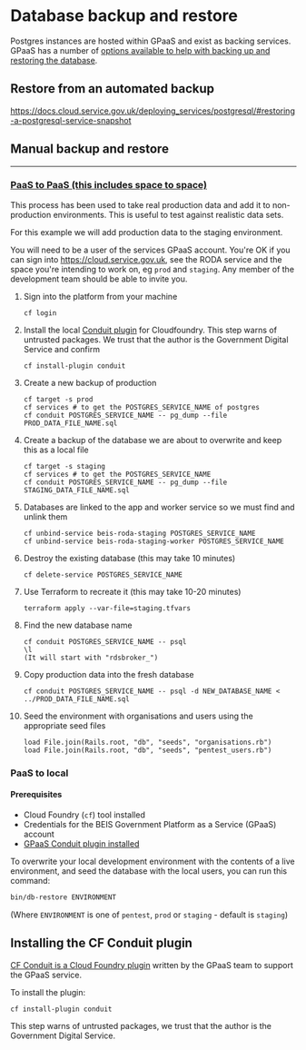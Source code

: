 # Database backup and restore

Postgres instances are hosted within GPaaS and exist as backing services.
GPaaS has a number of [options available to help with backing up and restoring the database](https://docs.cloud.service.gov.uk/deploying_services/postgresql/#postgresql-maintenance-amp-backups).

## Restore from an automated backup

https://docs.cloud.service.gov.uk/deploying_services/postgresql/#restoring-a-postgresql-service-snapshot

## Manual backup and restore

---

### [PaaS to PaaS (this includes space to space)](https://docs.cloud.service.gov.uk/deploying_services/postgresql/#paas-to-paas)

This process has been used to take real production data and add it to non-production environments. This is useful to test against realistic data sets.

For this example we will add production data to the staging environment.

You will need to be a user of the services GPaaS account. You're OK if you can sign into https://cloud.service.gov.uk, see the RODA service and the space you're intending to work on, eg `prod` and `staging`. Any member of the development team should be able to invite you.

1. Sign into the platform from your machine
   ```
   cf login
   ```
1. Install the local [Conduit plugin](https://github.com/alphagov/paas-cf-conduit) for Cloudfoundry. This step warns of untrusted packages. We trust that the author is the Government Digital Service and confirm
   ```
   cf install-plugin conduit
   ```
1. Create a new backup of production
   ```
   cf target -s prod
   cf services # to get the POSTGRES_SERVICE_NAME of postgres
   cf conduit POSTGRES_SERVICE_NAME -- pg_dump --file PROD_DATA_FILE_NAME.sql
   ```
1. Create a backup of the database we are about to overwrite and keep this as a local file
   ```
   cf target -s staging
   cf services # to get the POSTGRES_SERVICE_NAME
   cf conduit POSTGRES_SERVICE_NAME -- pg_dump --file STAGING_DATA_FILE_NAME.sql
   ```
1. Databases are linked to the app and worker service so we must find and unlink them
   ```
   cf unbind-service beis-roda-staging POSTGRES_SERVICE_NAME
   cf unbind-service beis-roda-staging-worker POSTGRES_SERVICE_NAME
   ```
1. Destroy the existing database (this may take 10 minutes)
   ```
   cf delete-service POSTGRES_SERVICE_NAME
   ```
1. Use Terraform to recreate it (this may take 10-20 minutes)
   ```
   terraform apply --var-file=staging.tfvars
   ```
1. Find the new database name
   ```
   cf conduit POSTGRES_SERVICE_NAME -- psql
   \l
   (It will start with "rdsbroker_")
   ```
1. Copy production data into the fresh database
   ```
   cf conduit POSTGRES_SERVICE_NAME -- psql -d NEW_DATABASE_NAME < ../PROD_DATA_FILE_NAME.sql
   ```
1. Seed the environment with organisations and users using the appropriate seed files
   ```
   load File.join(Rails.root, "db", "seeds", "organisations.rb")
   load File.join(Rails.root, "db", "seeds", "pentest_users.rb")
   ```

### PaaS to local

#### Prerequisites

- Cloud Foundry (`cf`) tool installed
- Credentials for the BEIS Government Platform as a Service (GPaaS) account
- [GPaaS Conduit plugin installed](#installing-the-cf-conduit-plugin)

To overwrite your local development environment with the contents of a
live environment, and seed the database with the local users, you can
run this command:

```bash
bin/db-restore ENVIRONMENT
```

(Where `ENVIRONMENT` is one of `pentest`, `prod` or `staging` - default is
`staging`)

## Installing the CF Conduit plugin

[CF Conduit is a Cloud Foundry
plugin](https://github.com/alphagov/paas-cf-conduit) written by the GPaaS team
to support the GPaaS service.

To install the plugin:

```
cf install-plugin conduit
```

This step warns of untrusted packages, we trust that the author is the
Government Digital Service.
